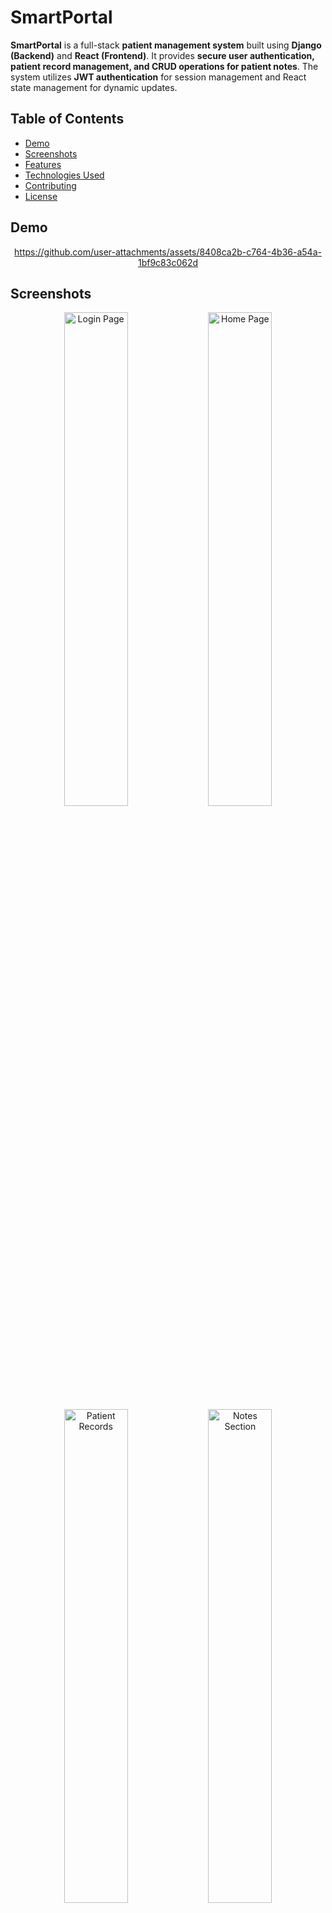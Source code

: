 # SmartPortal

**SmartPortal** is a full-stack **patient management system** built using **Django (Backend)** and **React (Frontend)**. It provides **secure user authentication, patient record management, and CRUD operations for patient notes**. The system utilizes **JWT authentication** for session management and React state management for dynamic updates.

## Table of Contents
- [Demo](#demo)
- [Screenshots](#screenshots)
- [Features](#features)
- [Technologies Used](#technologies-used)
- [Contributing](#contributing)
- [License](#license)

## Demo

<div align="center">



https://github.com/user-attachments/assets/8408ca2b-c764-4b36-a54a-1bf9c83c062d




</div>

## Screenshots

<div align="center">


  <img src="https://github.com/user-attachments/assets/b6c38696-d11e-4b2f-8e09-8126ee8aea1b" alt="Login Page" width="45%">
  <img src="https://github.com/user-attachments/assets/5a701ae4-75b4-4550-ad30-817925b057e7" alt="Home Page" width="45%">
  <img src="https://github.com/user-attachments/assets/3c2220ec-8ece-4a5b-b72b-8646c768e8e8" alt="Patient Records" width="45%">


  <img src="https://github.com/user-attachments/assets/7f1df645-1457-4a67-a73e-5cde8448eec3" alt="Notes Section" width="45%">
  <img src="https://github.com/user-attachments/assets/110f44b8-689f-4228-8640-808fc399d1ba" alt="Another View" width="30%">

</div>

## Features
- **JWT Authentication**: Secure user login and authentication using JSON Web Tokens.
- **Patient Record Management**: Add, update, delete, and view patient information in a structured manner.
- **Session-Based Patient Selection**: Users can select a patient and manage their Data during the session.
- **CRUD Operations**: Full support for creating, reading, updating, and deleting patient records and notes.
- **Efficient State Management**: Utilized React hooks (`useState`, `useEffect`) and Axios for seamless data fetching.

## Technologies Used

- **Backend**: Django, Django REST Framework (DRF)  
- **Frontend**: React, Vite, Axios  
- **Database**: JSON-based storage (extendable to PostgreSQL or MongoDB)  
- **Authentication**: JWT tokens for secure login and session handling  
- **API Communication**: RESTful API design with Django and React  

## Contributing
Contributions are welcome! If you find any issues or have feature suggestions, feel free to fork the repository, create a new branch, and submit a pull request.

## License
This project is licensed under the MIT License, allowing you to modify, distribute, and use the code with proper attribution.

